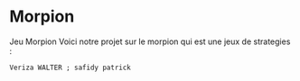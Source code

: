 # Morpion
Jeu Morpion
Voici notre projet sur le morpion qui est une jeux de strategies :

	Veriza WALTER ; safidy patrick

